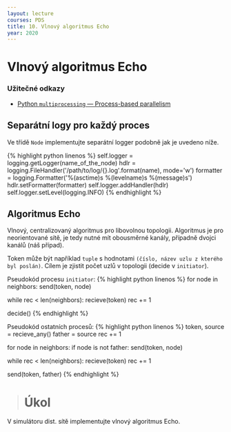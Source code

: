 ```yaml
---
layout: lecture
courses: PDS
title: 10. Vlnový algoritmus Echo 
year: 2020
---
```



# Vlnový algoritmus Echo

### Užitečné odkazy
* [Python `multiprocessing` — Process-based parallelism](https://docs.python.org/3.8/library/multiprocessing.html)

## Separátní logy pro každý proces
Ve třídě `Node` implementujte separátní logger podobně jak je uvedeno níže.

{% highlight python linenos %}
self.logger = logging.getLogger(name_of_the_node)
hdlr = logging.FileHandler('/path/to/log/{}.log'.format(name), mode='w')
formatter = logging.Formatter('%(asctime)s %(levelname)s %(message)s')
hdlr.setFormatter(formatter)
self.logger.addHandler(hdlr)
self.logger.setLevel(logging.INFO)
{% endhighlight %}

## Algoritmus Echo 
Vlnový, centralizovaný algoritmus pro libovolnou topologii. Algoritmus je pro neorientované sítě, je tedy nutné mít obousměrné kanály, případně dvojci kanálů (náš případ).

Token může být například `tuple` s hodnotami `(číslo, název uzlu z kterého byl poslán)`. Cílem je zjistit počet uzlů v topologii (decide v `initiator`).

Pseudokód procesu `initiator`:
{% highlight python linenos %}
for node in neighbors:
	send(token, node)

while rec < len(neighbors):
	recieve(token)
	rec += 1

decide()
{% endhighlight %}

Pseudokód ostatních procesů:
{% highlight python linenos %}
token, source = recieve_any()
father = source
rec += 1

for node in neighbors:
	if node is not father:
		send(token, node)

while rec < len(neighbors):
	recieve(token)
	rec += 1

send(token, father)
{% endhighlight %}

> # Úkol
V simulátoru dist. sítě implementujte vlnový algoritmus Echo.

